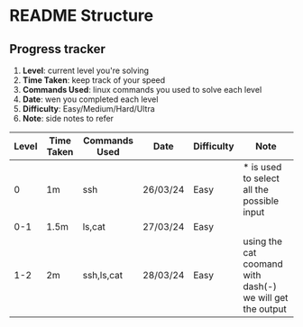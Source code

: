 # README Structure
## Progress tracker
1. **Level**: current level you're solving
2. **Time Taken**: keep track of your speed
3. **Commands Used**: linux commands you used to solve each level
4. **Date**: wen you completed each level
5. **Difficulty**: Easy/Medium/Hard/Ultra
6. **Note**: side notes to refer

| Level | Time Taken | Commands Used |   Date   | Difficulty | Note | 
| ----- | ---------- | ------------- | -------- | ---------- | ---- | 
| 0     | 1m      | ssh           | 26/03/24 |    Easy    | * is used to select all the possible input | 
| 0-1   | 1.5m         | ls,cat        | 27/03/24 |    Easy    |     |
| 1-2   | 2m         | ssh,ls,cat    | 28/03/24 |    Easy    | using the cat coomand with dash(-) we will get the output |
